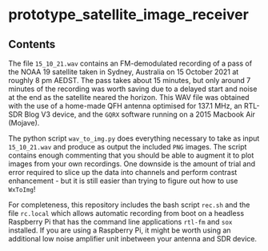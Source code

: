 # prototype_satellite_image_receiver

## Contents
The file `15_10_21.wav` contains an FM-demodulated recording of a pass of the NOAA 19 satellite taken in Sydney, Australia on 15 October 2021 at roughly 8 pm AEDST. The pass takes about 15 minutes, but only around 7 minutes of the recording was worth saving due to a delayed start and noise at the end as the satellite neared the horizon. This WAV file was obtained with the use of a home-made QFH antenna optimised for 137.1 MHz, an RTL-SDR Blog V3 device, and the `GQRX` software running on a 2015 Macbook Air (Mojave).

The python script `wav_to_img.py` does everything necessary to take as input `15_10_21.wav` and produce as output the included `PNG` images. The script contains enough commenting that you should be able to augment it to plot images from your own recordings. One downside is the amount of trial and error required to slice up the data into channels and perform contrast enhancement - but it is still easier than trying to figure out how to use `WxToImg`!

For completeness, this repository includes the bash script `rec.sh` and the file `rc.local` which allows automatic recording from boot on a headless Raspberry Pi that has the command line applications `rtl-fm` and `sox` installed. If you are using a Raspberry Pi, it might be worth using an additional low noise amplifier unit inbetween your antenna and SDR device.
